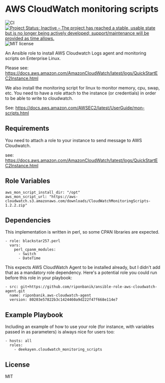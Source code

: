 AWS CloudWatch monitoring scripts
=========

![CI](https://github.com/deekayen/ansible-role-cloudwatch_monitoring_scripts/workflows/CI/badge.svg?branch=main) [![Project Status: Inactive – The project has reached a stable, usable state but is no longer being actively developed; support/maintenance will be provided as time allows.](https://www.repostatus.org/badges/latest/inactive.svg)](https://www.repostatus.org/#inactive) ![MIT license](https://img.shields.io/badge/license-MIT-blue)

An Ansible role to install AWS Cloudwatch Logs agent and monitoring scripts on Enterprise Linux.

Please see: https://docs.aws.amazon.com/AmazonCloudWatch/latest/logs/QuickStartEC2Instance.html

We also install the monitoring script for linux to monitor memory, cpu, swap, etc.
You need to have a role attach to the instance (or credentials) in order to be able to write to cloudwatch.

See: https://docs.aws.amazon.com/AWSEC2/latest/UserGuide/mon-scripts.html


Requirements
------------

You need to attach a role to your instance to send message to AWS Cloudwatch.

see: https://docs.aws.amazon.com/AmazonCloudWatch/latest/logs/QuickStartEC2Instance.html

Role Variables
--------------

```
aws_mon_script_install_dir: "/opt"
aws_mon_script_url: "https://aws-cloudwatch.s3.amazonaws.com/downloads/CloudWatchMonitoringScripts-1.2.2.zip"
```

Dependencies
------------

This implementation is written in perl, so some CPAN libraries are expected.

```
- role: blackstar257.perl
  vars:
    perl_cpanm_modules:
      - Switch
      - DateTime
```

This expects AWS CloudWatch Agent to be installed already, but I didn't add that as a mandatory role dependency. Here's a potential role you could run before this role in your playbook:

```
- src: git+https://github.com/riponbanik/ansible-role-aws-cloudwatch-agent.git
  name: riponbanik.aws-cloudwatch-agent
  version: 80203e57822b3c1424460a9d222f47f668e114e7
```

Example Playbook
----------------

Including an example of how to use your role (for instance, with variables passed in as parameters) is always nice for users too:

    - hosts: all
      roles:
        - deekayen.cloudwatch_monitoring_scripts

License
-------

MIT
